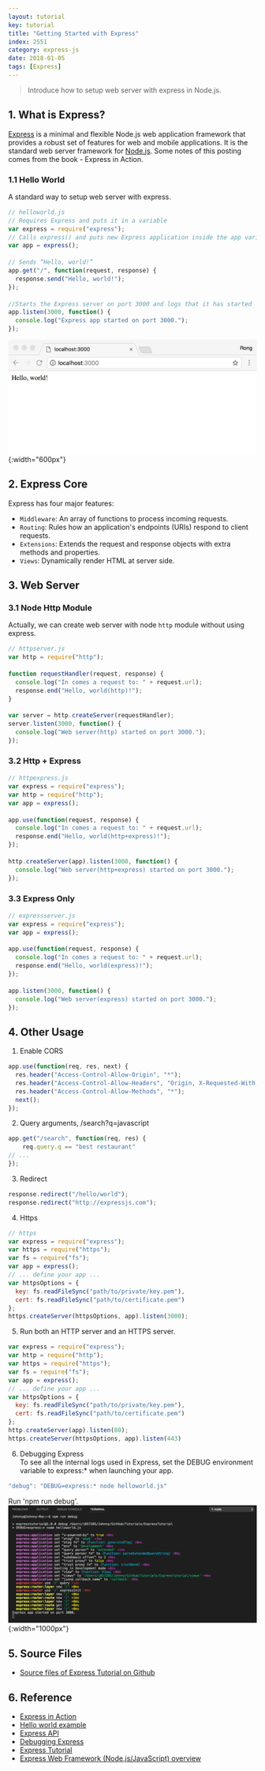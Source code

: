```yaml
---
layout: tutorial
key: tutorial
title: "Getting Started with Express"
index: 2551
category: express-js
date: 2018-01-05
tags: [Express]
---
```


> Introduce how to setup web server with express in Node.js.

## 1. What is Express?
[Express](https://expressjs.com/) is a minimal and flexible Node.js web application framework that provides a robust set of features for web and mobile applications. It is the standard web server framework for [Node.js](https://nodejs.org/en/). Some notes of this posting comes from the book - Express in Action.

### 1.1 Hello World
A standard way to setup web server with express.
```javascript
// helloworld.js
// Requires Express and puts it in a variable
var express = require("express");
// Calls express() and puts new Express application inside the app variable
var app = express();

// Sends “Hello, world!”
app.get("/", function(request, response) {
  response.send("Hello, world!");
});

//Starts the Express server on port 3000 and logs that it has started
app.listen(3000, function() {
  console.log("Express app started on port 3000.");
});
```
![image](/public/images/frontend/2551/helloworld.png){:width="600px"}  

## 2. Express Core
Express has four major features:
* `Middleware`: An array of functions to process incoming requests.
* `Routing`: Rules how an application's endpoints (URIs) respond to client requests.
* `Extensions`: Extends the request and response objects with extra methods and properties.
* `Views`: Dynamically render HTML at server side.

## 3. Web Server
### 3.1 Node Http Module
Actually, we can create web server with node `http` module without using express.
```javascript
// httpserver.js
var http = require("http");

function requestHandler(request, response) {
  console.log("In comes a request to: " + request.url);
  response.end("Hello, world(http)!");
}

var server = http.createServer(requestHandler);
server.listen(3000, function() {
  console.log("Web server(http) started on port 3000.");
});
```
### 3.2 Http + Express
```javascript
// httpexpress.js
var express = require("express");
var http = require("http");
var app = express();

app.use(function(request, response) {
  console.log("In comes a request to: " + request.url);
  response.end("Hello, world(http+express)!");
});

http.createServer(app).listen(3000, function() {
  console.log("Web server(http+express) started on port 3000.");
});
```
### 3.3 Express Only
```javascript
// expressserver.js
var express = require("express");
var app = express();

app.use(function(request, response) {
  console.log("In comes a request to: " + request.url);
  response.end("Hello, world(express)!");
});

app.listen(3000, function() {
  console.log("Web server(express) started on port 3000.");
});
```

## 4. Other Usage
1) Enable CORS
```javascript
app.use(function(req, res, next) {
  res.header("Access-Control-Allow-Origin", "*");
  res.header("Access-Control-Allow-Headers", "Origin, X-Requested-With, Content-Type, Accept");
  res.header("Access-Control-Allow-Methods", "*");
  next();
});
```
2) Query arguments, /search?q=javascript  
```javascript
app.get("/search", function(req, res) {
    req.query.q == "best restaurant"
// ...
});
```
3) Redirect  
```javascript
response.redirect("/hello/world");
response.redirect("http://expressjs.com");
```
4) Https  
```javascript
// https
var express = require("express");
var https = require("https");
var fs = require("fs");
var app = express();
// ... define your app ...
var httpsOptions = {
  key: fs.readFileSync("path/to/private/key.pem"),
  cert: fs.readFileSync("path/to/certificate.pem")
};
https.createServer(httpsOptions, app).listen(3000);
```
5) Run both an HTTP server and an HTTPS server.  
```javascript
var express = require("express");
var http = require("http");
var https = require("https");
var fs = require("fs");
var app = express();
// ... define your app ...
var httpsOptions = {
  key: fs.readFileSync("path/to/private/key.pem"),
  cert: fs.readFileSync("path/to/certificate.pem")
};
http.createServer(app).listen(80);
https.createServer(httpsOptions, app).listen(443)
```
6) Debugging Express  
To see all the internal logs used in Express, set the DEBUG environment variable to express:* when launching your app.
```javascript
"debug": "DEBUG=express:* node helloworld.js"
```
Run 'npm run debug'.
![image](/public/images/frontend/2551/debug.png){:width="1000px"}  

## 5. Source Files
* [Source files of Express Tutorial on Github](https://github.com/jojozhuang/Tutorials/tree/master/ExpressTutorial)

## 6. Reference
* [Express in Action](https://www.amazon.com/Express-Action-Writing-building-applications/dp/1617292427)
* [Hello world example](https://expressjs.com/en/starter/hello-world.html)
* [Express API](http://expressjs.com/en/api.html)
* [Debugging Express](https://expressjs.com/en/guide/debugging.html)
* [Express Tutorial](https://www.tutorialspoint.com/expressjs/index.htm)
* [Express Web Framework (Node.js/JavaScript) overview](https://developer.mozilla.org/en-US/docs/Learn/Server-side/Express_Nodejs)
